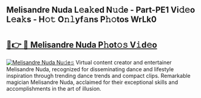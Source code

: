 ## Melisandre Nuda L𝚎a𝚔ed N𝚞𝚍e - Part-PE1 Vi𝚍𝚎o L𝚎a𝚔s - H𝚘𝚝 O𝚗𝚕yf𝚊ns P𝚑𝚘tos WrLk0

# <h2><a href="http://kf0xmgw.oniu.top/?m=Melisandre+Nuda">🔗👉 🔴 Melisandre Nuda P𝚑ot𝚘𝚜 V𝚒d𝚎o</a></h2>

[![Melisandre Nuda Nu𝚍e𝚜](https://i.imgur.com/0qMVB7G.gif)](http://kf0xmgw.oniu.top/?m=Melisandre+Nuda)
Virtual content creator and entertainer Melisandre Nuda, recognized for disseminating dance and lifestyle inspiration through trending dance trends and compact clips. Remarkable magician Melisandre Nuda, acclaimed for their exceptional skills and accomplishments in the art of illusion.  

